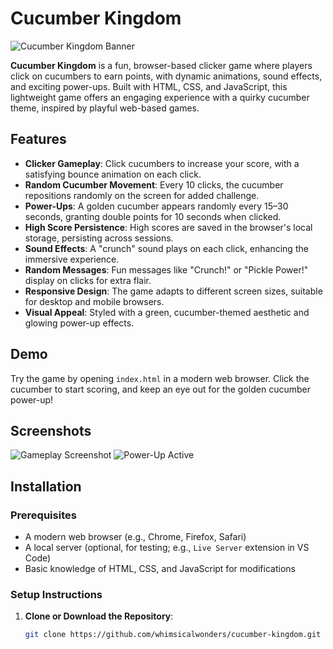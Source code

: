 # Cucumber Kingdom

![Cucumber Kingdom Banner](cucumber-banner.png)

**Cucumber Kingdom** is a fun, browser-based clicker game where players click on cucumbers to earn points, with dynamic animations, sound effects, and exciting power-ups. Built with HTML, CSS, and JavaScript, this lightweight game offers an engaging experience with a quirky cucumber theme, inspired by playful web-based games.

## Features

- **Clicker Gameplay**: Click cucumbers to increase your score, with a satisfying bounce animation on each click.
- **Random Cucumber Movement**: Every 10 clicks, the cucumber repositions randomly on the screen for added challenge.
- **Power-Ups**: A golden cucumber appears randomly every 15–30 seconds, granting double points for 10 seconds when clicked.
- **High Score Persistence**: High scores are saved in the browser's local storage, persisting across sessions.
- **Sound Effects**: A "crunch" sound plays on each click, enhancing the immersive experience.
- **Random Messages**: Fun messages like "Crunch!" or "Pickle Power!" display on clicks for extra flair.
- **Responsive Design**: The game adapts to different screen sizes, suitable for desktop and mobile browsers.
- **Visual Appeal**: Styled with a green, cucumber-themed aesthetic and glowing power-up effects.

## Demo

Try the game by opening `index.html` in a modern web browser. Click the cucumber to start scoring, and keep an eye out for the golden cucumber power-up!

## Screenshots

![Gameplay Screenshot](screenshots/gameplay.png)
![Power-Up Active](screenshots/power-up.png)

## Installation

### Prerequisites
- A modern web browser (e.g., Chrome, Firefox, Safari)
- A local server (optional, for testing; e.g., `Live Server` extension in VS Code)
- Basic knowledge of HTML, CSS, and JavaScript for modifications

### Setup Instructions
1. **Clone or Download the Repository**:
   ```bash
   git clone https://github.com/whimsicalwonders/cucumber-kingdom.git